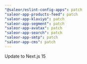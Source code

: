 ```yaml
---
"@saleor/eslint-config-apps": patch
"saleor-app-products-feed": patch
"saleor-app-klaviyo": patch
"saleor-app-segment": patch
"saleor-app-avatax": patch
"saleor-app-search": patch
"saleor-app-smtp": patch
"saleor-app-cms": patch
---
```


Update to Next.js 15
